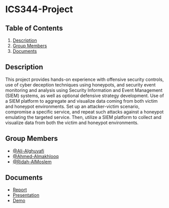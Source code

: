 # ICS344-Project

## Table of Contents
1. [Description](#description)
2. [Group Members](#group-members)
3. [Documents](#documents)

## Description
This project provides hands-on experience with offensive security controls, use of cyber deception techniques using honeypots, and security event monitoring and analysis using Security Information and Event Management (SIEM) systems, as well as optional defensive strategy development. Use of a SIEM platform to aggregate and visualize data coming from both victim and honeypot environments. Set up an attacker-victim scenario, compromise a specific service, and repeat such attacks against a honeypot emulating the targeted service. Then, utilize a SIEM platform to collect and visualize data from both the victim and honeypot environments.

## Group Members
- [@Ali-Alghuyafi](https://github.com/Ghuryafi)
- [@Ahmed-Almakhlooq](https://github.com/Ahmed-T-A)
- [@Ridah-AlMoslem](https://github.com/Ridah-AlMoslem)

## Documents
- [Report](https://drive.google.com/file/d/1Gbc0WrWhPC76knO9GUmCv3ViQAjbJnXt/view?usp=drive_link)
- [Presentation](https://docs.google.com/presentation/d/1MbEyflD9OFnmfNx4OHEk_ZWyjrL1m7F0/edit?usp=drive_link&ouid=111073176630183850209&rtpof=true&sd=true)
- [Demo]()
